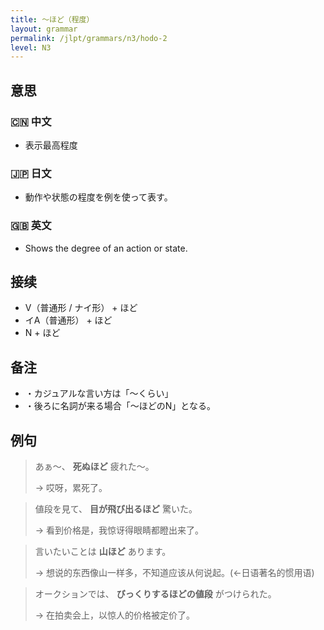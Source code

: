 ```yaml
---
title: 〜ほど（程度）
layout: grammar
permalink: /jlpt/grammars/n3/hodo-2
level: N3
---
```


## 意思

### 🇨🇳 中文

- 表示最高程度

### 🇯🇵 日文

- 動作や状態の程度を例を使って表す。

### 🇬🇧 英文

- Shows the degree of an action or state.

## 接续

- V（普通形 / ナイ形） + ほど
- イA（普通形） + ほど
- N + ほど

## 备注

- ・カジュアルな言い方は「～くらい」
- ・後ろに名詞が来る場合「〜ほどのN」となる。

## 例句

> あぁ〜、 **死ぬほど** 疲れた〜。
>
> → 哎呀，累死了。

> 値段を見て、 **目が飛び出るほど** 驚いた。
>
> → 看到价格是，我惊讶得眼睛都瞪出来了。

> 言いたいことは **山ほど** あります。
>
> → 想说的东西像山一样多，不知道应该从何说起。(←日语著名的惯用语)

> オークションでは、 **びっくりするほどの値段** がつけられた。
>
> → 在拍卖会上，以惊人的价格被定价了。

